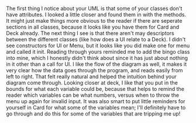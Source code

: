 The first thing I notice about your UML is that some of 
your classes don't have attributes. I looked a little 
closer and found them in with the methods. It might just 
make things more obvious to the reader if there are seperate
sections in all classes, because it looks like you have them
for Card and Deck already. 
The next thing I see is that there aren't may descriptors
between the different classes (like how does a UI relate
to a Deck).
I didn't see constructors for UI or Menu, but it looks like
you did make one for menu and called it init.
Reading through yours reminded me to add the bingo class 
into mine, which I honestly didn't think about since it has
just about nothing in it other than a call for UI.
I like the flow of the diagram as well, it makes it very clear
how the data goes through the program, and reads easily 
from left to right. That felt really natural and helped the
intuition behind your diagram come through.
Looking closer at deck, I like that you put in the bounds
for what each variable could be, because that helps to remind 
the reader which variables can be what numbers,
versus when to throw the menu up again for invalid input.
It was also smart to put little reminders for yourself in 
Card for what some of the variables mean; I'll definitely
have to go through and do this for some of the variables
that are tripping me up!
